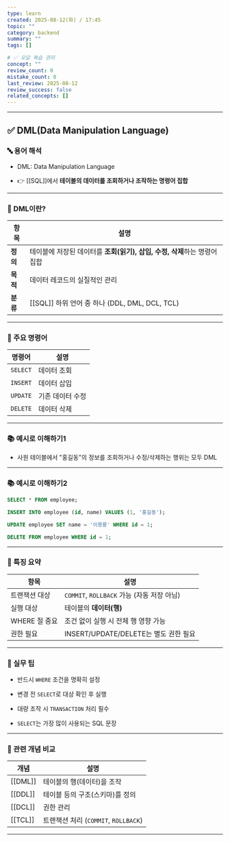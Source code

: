 ```yaml
---
type: learn
created: 2025-08-12(화) / 17:45
topic: ""
category: backend
summary: ""
tags: []

# ✅ 오답 복습 관리
concept: ""
review_count: 0
mistake_count: 0
last_review: 2025-08-12
review_success: false
related_concepts: []
---
```

---

## ✅ DML(Data Manipulation Language)

### 🔤 용어 해석

- DML: Data Manipulation Language
    
- 👉 [[SQL]]에서 **테이블의 데이터를 조회하거나 조작하는 명령어 집합**
    

---

### 🧩 DML이란?

|항목|설명|
|---|---|
|**정의**|테이블에 저장된 데이터를 **조회(읽기), 삽입, 수정, 삭제**하는 명령어 집합|
|**목적**|데이터 레코드의 실질적인 관리|
|**분류**|[[SQL]] 하위 언어 중 하나 (DDL, DML, DCL, TCL)|

---

### 🧱 주요 명령어

|명령어|설명|
|---|---|
|`SELECT`|데이터 조회|
|`INSERT`|데이터 삽입|
|`UPDATE`|기존 데이터 수정|
|`DELETE`|데이터 삭제|

---

### 📚 예시로 이해하기1

- 사원 테이블에서 "홍길동"의 정보를 조회하거나 수정/삭제하는 행위는 모두 DML
    

---

### 📚 예시로 이해하기2

```sql
SELECT * FROM employee;

INSERT INTO employee (id, name) VALUES (1, '홍길동');

UPDATE employee SET name = '이몽룡' WHERE id = 1;

DELETE FROM employee WHERE id = 1;
```

---

### 🧠 특징 요약

|항목|설명|
|---|---|
|트랜잭션 대상|`COMMIT`, `ROLLBACK` 가능 (자동 저장 아님)|
|실행 대상|테이블의 **데이터(행)**|
|WHERE 절 중요|조건 없이 실행 시 전체 행 영향 가능|
|권한 필요|INSERT/UPDATE/DELETE는 별도 권한 필요|

---

### 🎯 실무 팁

- 반드시 `WHERE` 조건을 명확히 설정
    
- 변경 전 `SELECT`로 대상 확인 후 실행
    
- 대량 조작 시 `TRANSACTION` 처리 필수
    
- `SELECT`는 가장 많이 사용되는 SQL 문장
    

---

### 🧩 관련 개념 비교

|개념|설명|
|---|---|
|[[DML]]|테이블의 행(데이터)을 조작|
|[[DDL]]|테이블 등의 구조(스키마)를 정의|
|[[DCL]]|권한 관리|
|[[TCL]]|트랜잭션 처리 (`COMMIT`, `ROLLBACK`)|

---